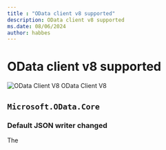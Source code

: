 ```yaml
---
title : "OData client v8 supported"
description: OData client v8 supported
ms.date: 08/06/2024
author: habbes
---
```


# OData client v8 supported

 ![OData Client V8](/odata/assets/doc-assets/yes.png) OData Client V8


## `Microsoft.OData.Core`

### Default JSON writer changed

The